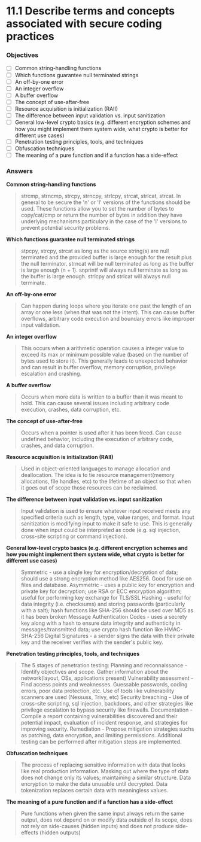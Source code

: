 # 11.1 Describe terms and concepts associated with secure coding practices

### Objectives

- [ ] Common string-handling functions
- [ ] Which functions guarantee null terminated strings
- [ ] An off-by-one error
- [ ] An integer overflow
- [ ] A buffer overflow
- [ ] The concept of use-after-free
- [ ] Resource acquisition is initialization (RAII)
- [ ] The difference between input validation vs. input sanitization
- [ ] General low-level crypto basics (e.g. different encryption schemes and how you might implement them system wide, what crypto is better for different use cases)
- [ ] Penetration testing principles, tools, and techniques
- [ ] Obfuscation techniques
- [ ] The meaning of a pure function and if a function has a side-effect

### Answers

**Common string-handling functions**
> strcmp, strncmp, strcpy, strncpy, strlcpy, strcat, strlcat, strcat. In general to be secure the 'n' or 'l' versions of the functions should be used. These functions allow you to set the number of bytes to copy/cat/cmp or return the number of bytes in addition they have underlying mechanisms particulary in the case of the 'l' versions to prevent potential security problems.

**Which functions guarantee null terminated strings**
> stpcpy, strcpy, strcat as long as the source string(s) are null terminated and the provided buffer is large enough for the result plus the null terminator. strncat will be null terminated as long as the buffer is large enough (n + 1). snprintf will always null terminate as long as the buffer is large enough. strlcpy and strlcat will always null terminate.

**An off-by-one error**
> Can happen during loops where you iterate one past the length of an array or one less (when that was not the intent). This can cause buffer overflows, arbitrary code execution and boundary errors like improper input validation.

**An integer overflow**
> This occurs when a arithmetic operation causes a integer value to exceed its max or minimum possible value (based on the number of bytes used to store it). This generally leads to unexpected behavior and can result in buffer overflow, memory corruption, privilege escalation and crashing.

**A buffer overflow**
> Occurs when more data is written to a buffer than it was meant to hold. This can cause several issues including arbitrary code execution, crashes, data corruption, etc.

**The concept of use-after-free**
> Occurs when a pointer is used after it has been freed. Can cause undefined behavior, including the execution of arbitrary code, crashes, and data corruption.

**Resource acquisition is initialization (RAII)**
> Used in object-oriented languages to manage allocation and deallocation. The idea is to tie resource management(memory allocations, file handles, etc) to the lifetime of an object so that when it goes out of scope those resources can be reclaimed.

**The difference between input validation vs. input sanitization**
> Input validation is used to ensure whatever input received meets any specified criteria such as length, type, value ranges, and format. Input sanitization is modifying input to make it safe to use. This is generally done when input could be interpreted as code (e.g. sql injection, cross-site scripting or command injection).

**General low-level crypto basics (e.g. different encryption schemes and how you might implement them system wide, what crypto is better for different use cases)**
> Symmetric - use a single key for encryption/decryption of data; should use a strong encryption method like AES256. Good for use on files and database.
> Asymmetric - uses a public key for encryption and private key for decryption; use RSA or ECC encryption algorithm; useful for performing key exchange for TLS/SSL
> Hashing - useful for data integrity (i.e. checksums) and storing passwords (particularly with a salt); hash functions like SHA-256 should be used over MD5 as it has been broken
> Message Authentication Codes - uses a secrety key along with a hash to ensure data integrity and authenticity in messages/transmitted data; use crypto hash function like HMAC-SHA-256
> Digital Signatures - a sender signs the data with their private key and the receiver verifies with the sender's public key. 

**Penetration testing principles, tools, and techniques**
> The 5 stages of penetration testing:
> Planning and reconnaissance - Identify objectives and scope. Gather information about the network(layout, OSs, applications present)
> Vulnerability assessment - Find access points and weaknesses. Guessable passwords, coding errors, poor data protection, etc. Use of tools like vulnerability scanners are used (Nessuss, Trivy, etc)
> Security breaching - Use of cross-site scripting, sql injection, backdoors, and other strategies like privilege escalation to bypass security like firewalls. 
> Documentation - Compile a report containing vulnerabilities discovered and their potential impact, evaluation of incident response, and strategies for improving security.
> Remediation - Propose mitigation strategies suchs as patching, data encryption, and limiting permissions. Additional testing can be performed after mitigation steps are implemented.

**Obfuscation techniques**
> The process of replacing sensitive information with data that looks like real production information.
> Masking out where the type of data does not change only its values; maintaining a similar structure.
> Data encryption to make the data unusable until decrypted.
> Data tokenization replaces certain data with meaningless values.

**The meaning of a pure function and if a function has a side-effect**
> Pure functions when given the same input always return the same output, does not depend on or modify data outside of its scope, does not rely on side-causes (hidden inputs) and does not produce side-effects (hidden outputs)

